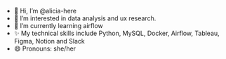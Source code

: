 - 👋 Hi, I’m @alicia-here
- 👀 I’m interested in data analysis and ux research.
- 🌱 I’m currently learning airflow
- ✨ My technical skills include Python, MySQL, Docker, Airflow, Tableau, Figma, Notion and Slack 
- 😄 Pronouns: she/her

<!---
alicia-here/alicia-here is a ✨ special ✨ repository because its `README.md` (this file) appears on your GitHub profile.
You can click the Preview link to take a look at your changes.
--->
